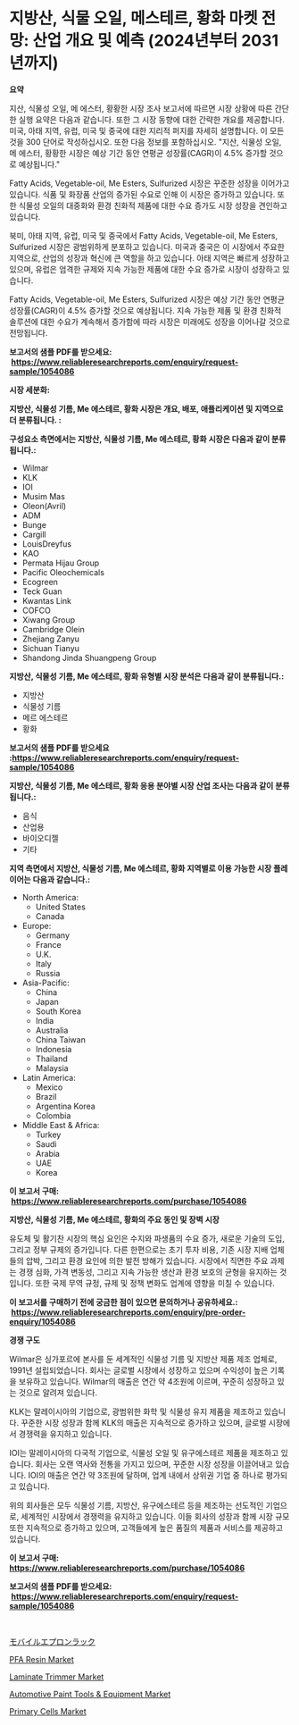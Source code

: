 <p><h1>지방산, 식물 오일, 메스테르, 황화 마켓 전망: 산업 개요 및 예측 (2024년부터 2031년까지)</h1></p><p><strong>요약</strong></p>
<p><p>지산, 식물성 오일, 메 에스터, 황황한 시장 조사 보고서에 따르면 시장 상황에 따른 간단한 실행 요약은 다음과 같습니다. 또한 그 시장 동향에 대한 간략한 개요를 제공합니다. 미국, 아태 지역, 유럽, 미국 및 중국에 대한 지리적 퍼지를 자세히 설명합니다. 이 모든 것을 300 단어로 작성하십시오. 또한 다음 정보를 포함하십시오. "지산, 식물성 오일, 메 에스터, 황황한 시장은 예상 기간 동안 연평균 성장률(CAGR)이 4.5% 증가할 것으로 예상됩니다."</p><p>Fatty Acids, Vegetable-oil, Me Esters, Sulfurized 시장은 꾸준한 성장을 이어가고 있습니다. 식품 및 화장품 산업의 증가된 수요로 인해 이 시장은 증가하고 있습니다. 또한 식물성 오일의 대중화와 환경 친화적 제품에 대한 수요 증가도 시장 성장을 견인하고 있습니다.</p><p>북미, 아태 지역, 유럽, 미국 및 중국에서 Fatty Acids, Vegetable-oil, Me Esters, Sulfurized 시장은 광범위하게 분포하고 있습니다. 미국과 중국은 이 시장에서 주요한 지역으로, 산업의 성장과 혁신에 큰 역할을 하고 있습니다. 아태 지역은 빠르게 성장하고 있으며, 유럽은 엄격한 규제와 지속 가능한 제품에 대한 수요 증가로 시장이 성장하고 있습니다.</p><p>Fatty Acids, Vegetable-oil, Me Esters, Sulfurized 시장은 예상 기간 동안 연평균 성장률(CAGR)이 4.5% 증가할 것으로 예상됩니다. 지속 가능한 제품 및 환경 친화적 솔루션에 대한 수요가 계속해서 증가함에 따라 시장은 미래에도 성장을 이어나갈 것으로 전망됩니다.</p></p>
<p><strong>보고서의 샘플 PDF를 받으세요: &nbsp;<a href="https://www.reliableresearchreports.com/enquiry/request-sample/1054086">https://www.reliableresearchreports.com/enquiry/request-sample/1054086</a></strong></p>
<p><strong>시장 세분화:</strong></p>
<p><strong> 지방산, 식물성 기름, Me 에스테르, 황화 시장은 개요, 배포, 애플리케이션 및 지역으로 더 분류됩니다. :</strong></p>
<p><strong>구성요소 측면에서는 지방산, 식물성 기름, Me 에스테르, 황화 시장은 다음과 같이 분류됩니다.:</strong></p>
<p><ul><li>Wilmar</li><li>KLK</li><li>IOI</li><li>Musim Mas</li><li>Oleon(Avril)</li><li>ADM</li><li>Bunge</li><li>Cargill</li><li>LouisDreyfus</li><li>KAO</li><li>Permata Hijau Group</li><li>Pacific Oleochemicals</li><li>Ecogreen</li><li>Teck Guan</li><li>Kwantas Link</li><li>COFCO</li><li>Xiwang Group</li><li>Cambridge Olein</li><li>Zhejiang Zanyu</li><li>Sichuan Tianyu</li><li>Shandong Jinda Shuangpeng Group</li></ul></p>
<p><strong> 지방산, 식물성 기름, Me 에스테르, 황화 유형별 시장 분석은 다음과 같이 분류됩니다.:</strong></p>
<p><ul><li>지방산</li><li>식물성 기름</li><li>메르 에스테르</li><li>황화</li></ul></p>
<p><strong>보고서의 샘플 PDF를 받으세요 :<a href="https://www.reliableresearchreports.com/enquiry/request-sample/1054086">https://www.reliableresearchreports.com/enquiry/request-sample/1054086</a></strong></p>
<p><strong> 지방산, 식물성 기름, Me 에스테르, 황화 응용 분야별 시장 산업 조사는 다음과 같이 분류됩니다.:</strong></p>
<p><ul><li>음식</li><li>산업용</li><li>바이오디젤</li><li>기타</li></ul></p>
<p><strong>지역 측면에서 지방산, 식물성 기름, Me 에스테르, 황화 지역별로 이용 가능한 시장 플레이어는 다음과 같습니다.:</strong></p>
<p><ul>
    <li>
        North America:
        <ul>
            <li>United States</li>
            <li>Canada</li>
        </ul>
    </li>
    <li>
        Europe:
        <ul>
            <li>Germany</li>
            <li>France</li>
            <li>U.K.</li>
            <li>Italy</li>
            <li>Russia</li>
        </ul>
    </li>
    <li>
        Asia-Pacific:
        <ul>
            <li>China</li>
            <li>Japan</li>
            <li>South Korea</li>
            <li>India</li>
            <li>Australia</li>
            <li>China Taiwan</li>
            <li>Indonesia</li>
            <li>Thailand</li>
            <li>Malaysia</li>
        </ul>
    </li>
    <li>
        Latin America:
        <ul>
            <li>Mexico</li>
            <li>Brazil</li>
            <li>Argentina Korea</li>
            <li>Colombia</li>
        </ul>
    </li>
    <li>
        Middle East & Africa:
        <ul>
            <li>Turkey</li>
            <li>Saudi</li>
            <li>Arabia</li>
            <li>UAE</li>
            <li>Korea</li>
        </ul>
    </li>
    </ul></p>
<p><strong>이 보고서 구매: &nbsp;<a href="https://www.reliableresearchreports.com/purchase/1054086">https://www.reliableresearchreports.com/purchase/1054086</a></strong></p>
<p><strong>지방산, 식물성 기름, Me 에스테르, 황화의 주요 동인 및 장벽 시장</strong></p>
<p><p>유도체 및 활기찬 시장의 핵심 요인은 수지와 파생품의 수요 증가, 새로운 기술의 도입, 그리고 정부 규제의 증가입니다. 다른 한편으로는 초기 투자 비용, 기존 시장 지배 업체들의 압박, 그리고 환경 요인에 의한 발전 방해가 있습니다. 시장에서 직면한 주요 과제는 경쟁 심화, 가격 변동성, 그리고 지속 가능한 생산과 환경 보호의 균형을 유지하는 것입니다. 또한 국제 무역 규정, 규제 및 정책 변화도 업계에 영향을 미칠 수 있습니다.</p></p>
<p><strong>이 보고서를 구매하기 전에 궁금한 점이 있으면 문의하거나 공유하세요.: &nbsp;<a href="https://www.reliableresearchreports.com/enquiry/pre-order-enquiry/1054086">https://www.reliableresearchreports.com/enquiry/pre-order-enquiry/1054086</a></strong></p>
<p><strong>경쟁 구도</strong></p>
<p><p>Wilmar은 싱가포르에 본사를 둔 세계적인 식물성 기름 및 지방산 제품 제조 업체로, 1991년 설립되었습니다. 회사는 글로벌 시장에서 성장하고 있으며 수익성이 높은 기록을 보유하고 있습니다. Wilmar의 매출은 연간 약 4조원에 이르며, 꾸준히 성장하고 있는 것으로 알려져 있습니다.</p><p>KLK는 말레이시아의 기업으로, 광범위한 화학 및 식물성 유지 제품을 제조하고 있습니다. 꾸준한 시장 성장과 함께 KLK의 매출은 지속적으로 증가하고 있으며, 글로벌 시장에서 경쟁력을 유지하고 있습니다.</p><p>IOI는 말레이시아의 다국적 기업으로, 식물성 오일 및 유구에스테르 제품을 제조하고 있습니다. 회사는 오랜 역사와 전통을 가지고 있으며, 꾸준한 시장 성장을 이끌어내고 있습니다. IOI의 매출은 연간 약 3조원에 달하며, 업계 내에서 상위권 기업 중 하나로 평가되고 있습니다.</p><p>위의 회사들은 모두 식물성 기름, 지방산, 유구에스테르 등을 제조하는 선도적인 기업으로, 세계적인 시장에서 경쟁력을 유지하고 있습니다. 이들 회사의 성장과 함께 시장 규모 또한 지속적으로 증가하고 있으며, 고객들에게 높은 품질의 제품과 서비스를 제공하고 있습니다.</p></p>
<p><strong>이 보고서 구매: &nbsp; <a href="https://www.reliableresearchreports.com/purchase/1054086">https://www.reliableresearchreports.com/purchase/1054086</a></strong></p>
<p><strong>보고서의 샘플 PDF를 받으세요: &nbsp;<a href="https://www.reliableresearchreports.com/enquiry/request-sample/1054086">https://www.reliableresearchreports.com/enquiry/request-sample/1054086</a></strong><strong></strong></p>
<p>&nbsp;</p>
<p><p><a href="https://github.com/joaejkdzgyljvo6/Market-Research-Report-List-1/blob/main/6013637189874.md">モバイルエプロンラック</a></p><p><a href="https://issuu.com/reportprime-2/docs/pfa-resin-market-size-2030.pptx">PFA Resin Market</a></p><p><a href="https://scarlet-rocket-c63.notion.site/Laminate-Trimmer-Market-Research-Report-The-Key-To-Successful-Business-Strategy-Forecasted-for-Peri-15b94b47b02447c593e2073a01c01eff">Laminate Trimmer Market</a></p><p><a href="https://fearless-okapi-6c8.notion.site/Automotive-Paint-Tools-Equipment-Market-Research-Report-Unlocks-Analysis-on-the-Market-Financial-S-d8abefc89e7d4b4b97528f3fcaf7d33a">Automotive Paint Tools & Equipment Market</a></p><p><a href="https://github.com/pjcfca/Market-Research-Report-List-1/blob/main/primary-cells-market.md">Primary Cells Market</a></p></p>